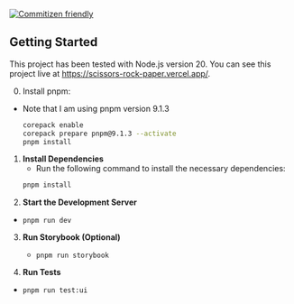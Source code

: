 [![Commitizen friendly](https://img.shields.io/badge/commitizen-friendly-brightgreen.svg)](http://commitizen.github.io/cz-cli/)

## Getting Started

This project has been tested with Node.js version 20.
You can see this project live at https://scissors-rock-paper.vercel.app/.

0. Install pnpm:
  - Note that I am using pnpm version 9.1.3
     ```bash
     corepack enable
     corepack prepare pnpm@9.1.3 --activate
     pnpm install
     ```

1. **Install Dependencies**
   - Run the following command to install the necessary dependencies:
    ```bash
    pnpm install
    ```
2. **Start the Development Server**
  - `pnpm run dev`

3. **Run Storybook (Optional)**
   - `pnpm run storybook`

4. **Run Tests**
  - `pnpm run test:ui`

